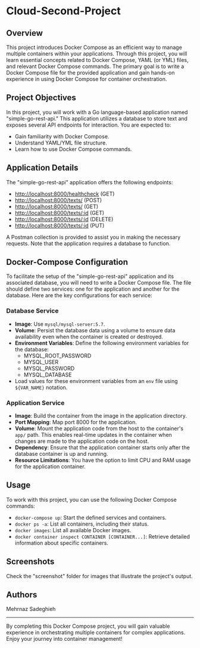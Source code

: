 # Cloud-Second-Project

## Overview

This project introduces Docker Compose as an efficient way to manage multiple containers within your applications. Through this project, you will learn essential concepts related to Docker Compose, YAML (or YML) files, and relevant Docker Compose commands. The primary goal is to write a Docker Compose file for the provided application and gain hands-on experience in using Docker Compose for container orchestration.

## Project Objectives

In this project, you will work with a Go language-based application named "simple-go-rest-api." This application utilizes a database to store text and exposes several API endpoints for interaction. You are expected to:

- Gain familiarity with Docker Compose.
- Understand YAML/YML file structure.
- Learn how to use Docker Compose commands.

## Application Details

The "simple-go-rest-api" application offers the following endpoints:

- [http://localhost:8000/healthcheck](http://localhost:8000/healthcheck) (GET)
- [http://localhost:8000/texts/](http://localhost:8000/texts/) (POST)
- [http://localhost:8000/texts/](http://localhost:8000/texts/) (GET)
- [http://localhost:8000/texts/:id](http://localhost:8000/texts/:id) (GET)
- [http://localhost:8000/texts/:id](http://localhost:8000/texts/:id) (DELETE)
- [http://localhost:8000/texts/:id](http://localhost:8000/texts/:id) (PUT)

A Postman collection is provided to assist you in making the necessary requests. Note that the application requires a database to function.

## Docker-Compose Configuration

To facilitate the setup of the "simple-go-rest-api" application and its associated database, you will need to write a Docker Compose file. The file should define two services: one for the application and another for the database. Here are the key configurations for each service:

### Database Service

- **Image**: Use `mysql/mysql-server:5.7`.
- **Volume**: Persist the database data using a volume to ensure data availability even when the container is created or destroyed.
- **Environment Variables**: Define the following environment variables for the database:
  - MYSQL_ROOT_PASSWORD
  - MYSQL_USER
  - MYSQL_PASSWORD
  - MYSQL_DATABASE
- Load values for these environment variables from an `env` file using `${VAR_NAME}` notation.

### Application Service

- **Image**: Build the container from the image in the application directory.
- **Port Mapping**: Map port 8000 for the application.
- **Volume**: Mount the application code from the host to the container's `app/` path. This enables real-time updates in the container when changes are made to the application code on the host.
- **Dependency**: Ensure that the application container starts only after the database container is up and running.
- **Resource Limitations**: You have the option to limit CPU and RAM usage for the application container.

## Usage

To work with this project, you can use the following Docker Compose commands:

- `docker-compose up`: Start the defined services and containers.
- `docker ps -a`: List all containers, including their status.
- `docker images`: List all available Docker images.
- `docker container inspect CONTAINER [CONTAINER...]`: Retrieve detailed information about specific containers.

## Screenshots

Check the "screenshot" folder for images that illustrate the project's output.

## Authors
Mehrnaz Sadeghieh

---

By completing this Docker Compose project, you will gain valuable experience in orchestrating multiple containers for complex applications. Enjoy your journey into container management!
